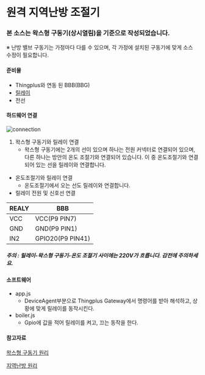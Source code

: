 원격 지역난방 조절기
===============

### 본 소스는 왁스형 구동기(상시열림)을 기준으로 작성되었습니다.
※ 난방 밸브 구동기는 가정마다 다를 수 있으며, 각 가정에 설치된 구동기에 맞게 소스 수정이 필요합니다.
<br/>

#### 준비물
* Thingplus와 연동 된 BBB(BBG) 
* [릴레이](http://bit.ly/1OYe8ka)
* 전선

#### 하드웨어 연결
![connection](https://raw.github.com/daliworks/openhardware/beaglebonegreen/boiler/doc/image/connection.png "connection")

1. 왁스형 구동기와 릴레이 연결
   * 왁스형 구동기에는 2개의 선이 있으며 하나는 전원 커넥터로 연결되어 있으며, 다른 하나는 방안의 온도 조절기와 연결되어 있습니다. 이 중 온도조절기와 연결되어 있는 선을 릴레이와 연결합니다.
* 온도조절기와 릴레이 연결
   * 온도조절기에서 오는 선도 릴레이와 연결합니다.   
* 릴레이 전원 및 신호선 연결
 
REALY | BBB
------|-----
VCC|VCC(P9 PIN7)
GND|GND(P9 PIN1)
IN2|GPIO20(P9 PIN41)
##### 주의 : 릴레이-왁스형 구동기-온도 조절기 사이에는 220V가 흐릅니다. 감전에 주의하세요.


#### 소프트웨어
* app.js
   * DeviceAgent부분으로 Thingplus Gateway에서 명령어를 받아 해석하고, 상황에 맞게 릴레이를 동작시킨다.
* boiler.js
   * Gpio에 값을 적어 릴레이를 켜고, 끄는 동작을 한다.

#### 참고자료
[왁스형 구동기 원리](http://blog.daum.net/_blog/BlogTypeView.do?blogid=09nW3&articleno=17441989&categoryId=770246&regdt=20121003090221)

[지역난방 원리](https://www.youtube.com/watch?v=ToyDYI35CiE)


